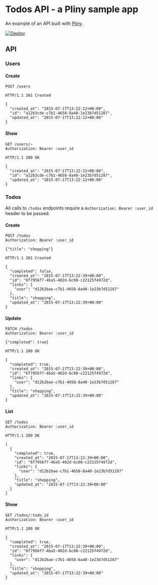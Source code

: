 # Todos API - a Pliny sample app

An example of an API built with [Pliny](https://github.com/interagent/pliny).

[![Deploy](https://www.herokucdn.com/deploy/button.png)](https://heroku.com/deploy)

## API

### Users

#### Create

```http
POST /users

HTTP/1.1 201 Created

{
  "created_at": "2015-07-17T13:22:12+00:00",
  "id": "a12b3cde-c7b1-4658-8a40-1e23b7d51287",
  "updated_at": "2015-07-17T13:22:12+00:00"
}
```

#### Show

```http
GET /users/~
Authorization: Bearer :user_id

HTTP/1.1 200 OK

{
  "created_at": "2015-07-17T13:22:12+00:00",
  "id": "a12b3cde-c7b1-4658-8a40-1e23b7d51287",
  "updated_at": "2015-07-17T13:22:12+00:00"
}
```

### Todos

All calls to `/todos` endpoints require a `Authorization: Bearer :user_id` header to be passed.

#### Create

```http
POST /todos
Authorization: Bearer :user_id

{"title": "shopping"}

HTTP/1.1 201 Created

{
  "completed": false,
  "created_at": "2015-07-17T13:22:39+00:00",
  "id": "6f7956f7-4ba5-402d-bc00-c22125f4972d",
  "links": {
    "user": "d12b2bae-c7b1-4658-8a40-1e23b7d51287"
  },
  "title": "shopping",
  "updated_at": "2015-07-17T13:22:39+00:00"
}
```

#### Update

```http
PATCH /todos
Authorization: Bearer :user_id

{"completed": true}

HTTP/1.1 200 OK

{
  "completed": true,
  "created_at": "2015-07-17T13:22:39+00:00",
  "id": "6f7956f7-4ba5-402d-bc00-c22125f4972d",
  "links": {
    "user": "d12b2bae-c7b1-4658-8a40-1e23b7d51287"
  },
  "title": "shopping",
  "updated_at": "2015-07-17T13:22:39+00:00"
}
```

#### List

```http
GET /todos
Authorization: Bearer :user_id

HTTP/1.1 200 OK

[
  {
    "completed": true,
    "created_at": "2015-07-17T13:22:39+00:00",
    "id": "6f7956f7-4ba5-402d-bc00-c22125f4972d",
    "links": {
      "user": "d12b2bae-c7b1-4658-8a40-1e23b7d51287"
    },
    "title": "shopping",
    "updated_at": "2015-07-17T13:22:39+00:00"
  }
]
```

#### Show

```http
GET /todos/:todo_id
Authorization: Bearer :user_id

HTTP/1.1 200 OK

{
  "completed": true,
  "created_at": "2015-07-17T13:22:39+00:00",
  "id": "6f7956f7-4ba5-402d-bc00-c22125f4972d",
  "links": {
    "user": "d12b2bae-c7b1-4658-8a40-1e23b7d51287"
  },
  "title": "shopping",
  "updated_at": "2015-07-17T13:22:39+00:00"
}
```
